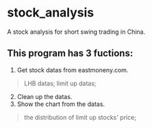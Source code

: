 # stock_analysis
A stock analysis for short swing trading in China.

## This program has 3 fuctions:
1. Get stock datas from eastmoneny.com.
> LHB datas;
> limit up datas;
2. Clean up the datas.
3. Show the chart from the datas.
> the distribution of limit up stocks' price;
  


